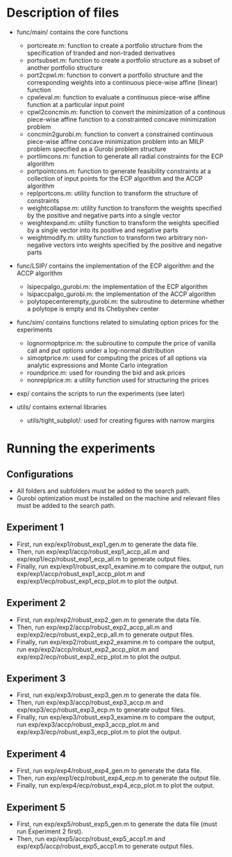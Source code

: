 # Description of files

+ func/main/      contains the core functions  
    - portcreate.m:                    function to create a portfolio structure from the specification of tranded and non-traded derivatives  
    - portsubset.m:                    function to create a portfolio structure as a subset of another portfolio structure
    - port2cpwl.m:                     function to convert a portfolio structure and the corresponding weights into a continuous piece-wise affine (linear) function
    - cpwleval.m:                      function to evaluate a continuous piece-wise affine function at a particular input point
    - cpwl2concmin.m:                  function to convert the minimization of a continous piece-wise affine function to a constrainted concave minimization problem
    - concmin2gurobi.m:                function to convert a constrained continuous piece-wise affine concave minimization problem into an MILP problem specified as a Gurobi problem structure
    - portlimcons.m:                   function to generate all radial constraints for the ECP algorithm
    - portpointcons.m:                 function to generate feasibility constraints at a collection of input points for the ECP algorithm and the ACCP algorithm
    - replportcons.m:                  utility function to transform the structure of constraints
    - weightcollapse.m:                utility function to transform the weights specified by the positive and negative parts into a single vector
    - weightexpand.m:                  utility function to transform the weights specified by a single vector into its positive and negative parts
    - weightmodify.m:                  utility function to transform two arbitrary non-negative vectors into weights specified by the positive and negative parts

+ func/LSIP/      contains the implementation of the ECP algorithm and the ACCP algorithm
    - lsipecpalgo_gurobi.m:            the implementation of the ECP algorithm
    - lsipaccpalgo_gurobi.m:           the implementation of the ACCP algorithm
    - polytopecenterempty_gurobi.m:    the subroutine to determine whether a polytope is empty and its Chebyshev center

+ func/sim/       contains functions related to simulating option prices for the experiments
    - lognormoptprice.m:               the subroutine to compute the price of vanilla call and put options under a log-normal distribution
    - simoptprice.m:                   used for computing the prices of all options via analytic expressions and Monte Carlo integration
    - roundprice.m:                    used for rounding the bid and ask prices 
    - nonreplprice.m:                  a utility function used for structuring the prices

+ exp/            contains the scripts to run the experiments (see later)

+ utils/          contains external libraries
    - utils/tight_subplot/:             used for creating figures with narrow margins

# Running the experiments

## Configurations

+ All folders and subfolders must be added to the search path. 
+ Gurobi optimization must be installed on the machine and relevant files must be added to the search path. 


## Experiment 1

+ First, run exp/exp1/robust_exp1_gen.m to generate the data file.
+ Then, run exp/exp1/accp/robust_exp1_accp_all.m and exp/exp1/ecp/robust_exp1_ecp_all.m to generate output files.
+ Finally, run exp/exp1/robust_exp1_examine.m to compare the output, run exp/exp1/accp/robust_exp1_accp_plot.m and exp/exp1/ecp/robust_exp1_ecp_plot.m to plot the output.


## Experiment 2

+ First, run exp/exp2/robust_exp2_gen.m to generate the data file.
+ Then, run exp/exp2/accp/robust_exp2_accp_all.m and exp/exp2/ecp/robust_exp2_ecp_all.m to generate output files.
+ Finally, run exp/exp2/robust_exp2_examine.m to compare the output, run exp/exp2/accp/robust_exp2_accp_plot.m and exp/exp2/ecp/robust_exp2_ecp_plot.m to plot the output.


## Experiment 3

+ First, run exp/exp3/robust_exp3_gen.m to generate the data file.
+ Then, run exp/exp3/accp/robust_exp3_accp.m and exp/exp3/ecp/robust_exp3_ecp.m to generate output files.
+ Finally, run exp/exp3/robust_exp3_examine.m to compare the output, run exp/exp3/accp/robust_exp3_accp_plot.m and exp/exp3/ecp/robust_exp3_ecp_plot.m to plot the output.


## Experiment 4

+ First, run exp/exp4/robust_exp4_gen.m to generate the data file.
+ Then, run exp/exp1/ecp/robust_exp4_ecp.m to generate the output file.
+ Finally, run exp/exp4/ecp/robust_exp4_ecp_plot.m to plot the output.


## Experiment 5

+ First, run exp/exp5/robust_exp5_gen.m to generate the data file (must run Experiment 2 first).
+ Then, run exp/exp5/accp/robust_exp5_accp1.m and exp/exp5/accp/robust_exp5_accp1.m to generate output files.
